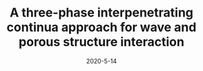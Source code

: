---
title: "A three-phase interpenetrating continua approach for wave and porous structure interaction"
collection: publications
permalink: /publication/2020-02-paper-number-9
date: 2020-5-14
venue: 'Engineering Computations'
paperurl: 'https://doi.org/10.1108/EC-08-2019-0386'
citation: 'Yang, L., Buchan, A., Pavlidis, D., Jones, A., Smith, P., Sakai, M. and Pain, C., 2020. A three-phase interpenetrating continua approach for wave and porous structure interaction. Engineering Computations.'
---